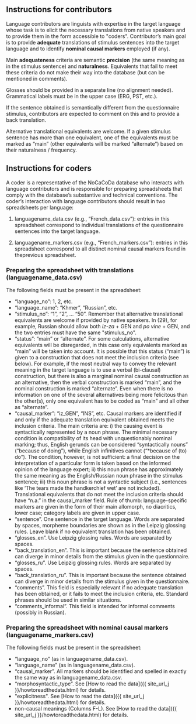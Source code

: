 ## Instructions for contributors

Language contributors are linguists with expertise in the target language whose task is to elicit the necessary translations from native speakers and to provide them in the form accessible to "coders". Contributor’s main goal is to provide **adequate** translations of stimulus sentences into the target language and to identify **nominal causal markers** employed (if any).

Main **adequateness** criteria are semantic **precision** (the same meaning as in the stimulus sentence) and **naturalness**. Equivalents that fail to meet these criteria do not make their way into the database (but can be mentioned in comments).

Glosses should be provided in a separate line (no alignment needed). Grammatical labels must be in the upper case (ERG, PST, etc.).

If the sentence obtained is semantically different from the questionnaire stimulus, contributors are expected to comment on this and to provide a back translation.

Alternative translational equivalents are welcome. If a given stimulus sentence has more than one equivalent, one of the equivalents must be marked as “main” (other equivalents will be marked “alternate”) based on their naturalness / frequency.

## Instructions for coders

A coder is a representative of the NoCaCoDa database who interacts with language contributors and is responsible for preparing spreadsheets that comply with the database’s substantive and technical conventions. The coder’s interaction with language contributors should result in two spreadsheets per language:

1) languagename_data.csv (e.g., “French_data.csv”): entries in this spreadsheet correspond to individual translations of the questionnaire sentences into the target language.

2) languagename_markers.csv (e.g., “French_markers.csv”): entries in this spreadsheet correspond to all distinct nominal causal markers found in theprevious spreadsheet.

### Preparing the spreadsheet with translations (languagename_data.csv)

The following fields must be present in the spreadsheet:

- “language_no”: 1, 2, etc.
- “language_name”: “Khmer”, “Russian”, etc.
- “stimulus_no”: “1”, “2”, ... “50”. Remember that alternative translational equivalents are welcome if provided by native speakers. In (29), for example, Russian should allow both *iz-za* + GEN and *po vine* + GEN, and the two entries must have the same "stimulus_no".
- “status”: “main” or “alternate”. For some calculations, alternative equivalents will be disregarded, in this case only equivalents marked as “main” will be taken into account. It is possible that this status (“main”) is given to a construction that does not meet the inclusion criteria (see below). For example, if the most neutral way to convey the relevant meaning in the target language is to use a verbal (bi-clausal) construction, but there is also a marginal nominal causal construction as an alternative, then the verbal construction is marked “main”, and the nominal construction is marked “alternate”. Even when there is no information on one of the several alternatives being more felicitous than the other(s), only one equivalent has to be coded as “main” and all other as “alternate”.
- “causal_marker”: “iz_GEN”, “INS”, etc. Causal markers are identified if and only if the adequate translation equivalent obtained meets the inclusion criteria. The main criteria are: i) the causing event is syntactically represented by a noun phrase. The minimal necessary condition is compatibility of its head with unquestionably nominal marking; thus, English gerunds can be considered “syntactically nouns” (“because of doing”), while English infinitives cannot (“*because of (to) do”). The condition, however, is not sufficient: a final decision on the interpretation of a particular form is taken based on the informed opinion of the language expert; ii) this noun phrase has approximately the same meaning as the English/Russian noun phrase in the stimulus sentence; iii) this noun phrase is not a syntactic subject (i.e., sentences like ‘The tears made the handkerchief wet’ are not included). Translational equivalents that do not meet the inclusion criteria should have “n.a.” in the causal_marker field. Rule of thumb: language-specific markers are given in the form of their main allomorph, no diacritics, lower case; category labels are given in upper case.
- “sentence”. One sentence in the target language. Words are separated by spaces, morpheme boundaries are shown as in the Leipzig glossing rules. Leave blank if no equivalent translation has been obtained.
- “glosses_en”. Use Leipzig glossing rules. Words are separated by spaces.
- “back_translation_en”. This is important because the sentence obtained can diverge in minor details from the stimulus given in the questionnaire.
- “glosses_ru”. Use Leipzig glossing rules. Words are separated by spaces.
- “back_translation_ru”. This is important because the sentence obtained can diverge in minor details from the stimulus given in the questionnaire.
- “comments”. This field is especially relevant if no adequate translation has been obtained, or it fails to meet the inclusion criteria, etc. Standard phrases should be used in similar situations.
- “comments_informal”. This field is intended for informal comments (possibly in Russian).

### Preparing the spreadsheet with nominal causal markers (languagename_markers.csv)

The following fields must be present in the spreadsheet:
- “language_no” (as in languagename_data.csv).
- “language_name” (as in languagename_data.csv).
- “causal_marker”. All markers should be identified and spelled in exactly the same way as in languagename_data.csv.
- “morphosyntactic_type”. See [How to read the data]({{ site_url_j }}/howtoreadthedata.html) for details.
- "explicitness". See [How to read the data]({{ site_url_j }}/howtoreadthedata.html) for details.
- non-causal meanings (Columns F-L). See [How to read the data]({{ site_url_j }}/howtoreadthedata.html) for details.
